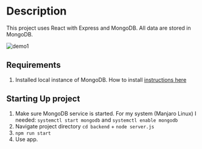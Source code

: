 # Description

This project uses React with Express and MongoDB. All data are stored in MongoDB.

![demo1](https://user-images.githubusercontent.com/53792052/104820041-ee0b5680-583a-11eb-915a-f0bec31a4bde.gif)

## Requirements

1. Installed local instance of MongoDB. How to install [instructions here](https://docs.mongodb.com/manual/administration/install-community/)

## Starting Up project

1. Make sure MongoDB service is started. For my system (Manjaro Linux) I needed:
   `systemctl start mongodb` and `systemctl enable mongodb`
2. Navigate project directory `cd backend` + `node server.js`
3. `npm run start`
4. Use app.
